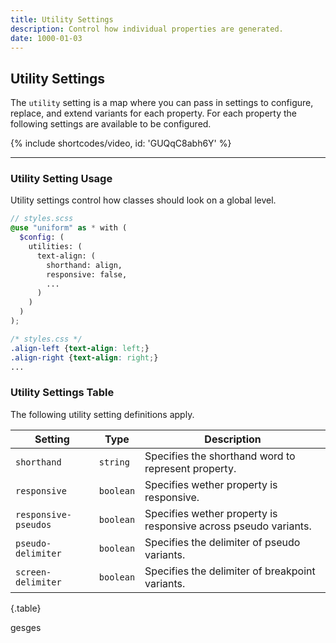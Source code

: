 ```yaml
---
title: Utility Settings
description: Control how individual properties are generated.
date: 1000-01-03
---
```



## Utility Settings

The `utility` setting is a map where you can pass in settings to configure, replace, and extend variants for each property. For each property the following settings are available to be configured.

{% include shortcodes/video, id: 'GUQqC8abh6Y' %}

---

### Utility Setting Usage

Utility settings control how classes should look on a global level.

```scss
// styles.scss
@use "uniform" as * with (
  $config: (
    utilities: (
      text-align: (
        shorthand: align,
        responsive: false,
        ...
      )
    )
  )
);
```

```css
/* styles.css */
.align-left {text-align: left;}
.align-right {text-align: right;}
...
```

### Utility Settings Table

The following utility setting definitions apply.

| Setting | Type | Description |
| - | - | - |
| `shorthand` | `string` | Specifies the shorthand word to represent property. |
| `responsive` | `boolean` | Specifies wether property is responsive. |
| `responsive-pseudos` | `boolean` | Specifies wether property is responsive across pseudo variants. |
| `pseudo-delimiter` | `boolean` | Specifies the delimiter of pseudo variants. |
| `screen-delimiter` | `boolean` | Specifies the delimiter of breakpoint variants. |

{.table}

gesges
